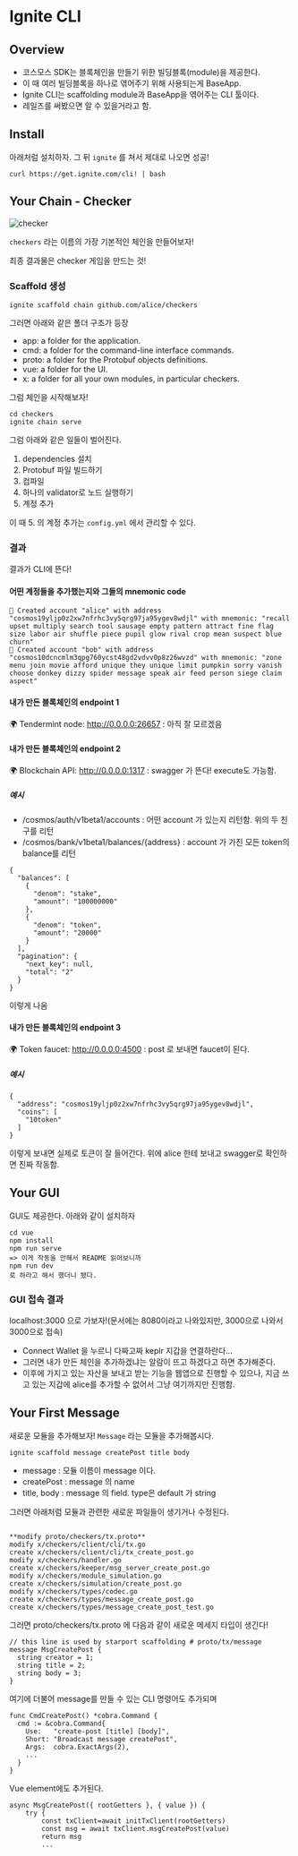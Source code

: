 # Ignite CLI

## Overview

- 코스모스 SDK는 블록체인을 만들기 위한 빌딩블록(module)을 제공한다.
- 이 때 여러 빌딩블록을 하나로 엮어주기 위해 사용되는게 BaseApp.
- Ignite CLI는 scaffolding module과 BaseApp을 엮어주는 CLI 툴이다.
- 레일즈를 써봤으면 알 수 있을거라고 함.

## Install

아래처럼 설치하자. 그 뒤 `ignite` 를 쳐서 제대로 나오면 성공!

```
curl https://get.ignite.com/cli! | bash
```

## Your Chain - Checker

![checker](https://media.kohlsimg.com/is/image/kohls/3885853?wid=1200&hei=1200&op_sharpen=1)

`checkers` 라는 이름의 가장 기본적인 체인을 만들어보자!

최종 결과물은 checker 게임을 만드는 것!

### Scaffold 생성

```
ignite scaffold chain github.com/alice/checkers
```

그러면 아래와 같은 폴더 구조가 등장

- app: a folder for the application.
- cmd: a folder for the command-line interface commands.
- proto: a folder for the Protobuf objects definitions.
- vue: a folder for the UI.
- x: a folder for all your own modules, in particular checkers.

그럼 체인을 시작해보자!

```
cd checkers
ignite chain serve
```

그럼 아래와 같은 일들이 벌어진다.

1. dependencies 설치
2. Protobuf 파일 빌드하기
3. 컴파일
4. 하나의 validator로 노드 실행하기
5. 계정 추가

이 때 5. 의 계정 추가는 `config.yml` 에서 관리할 수 있다.

### 결과

결과가 CLI에 뜬다!

#### 어떤 계정들을 추가했는지와 그들의 mnemonic code

```
🙂 Created account "alice" with address "cosmos19yljp0z2xw7nfrhc3vy5qrg97ja95ygev8wdjl" with mnemonic: "recall upset multiply search tool sausage empty pattern attract fine flag size labor air shuffle piece pupil glow rival crop mean suspect blue churn"
🙂 Created account "bob" with address "cosmos10dcncmlm3qpg760ycst48gd2vdvv0p8z26wvzd" with mnemonic: "zone menu join movie afford unique they unique limit pumpkin sorry vanish choose donkey dizzy spider message speak air feed person siege claim aspect"
```

#### 내가 만든 블록체인의 endpoint 1

🌍 Tendermint node: http://0.0.0.0:26657
: 아직 잘 모르겠음

#### 내가 만든 블록체인의 endpoint 2

🌍 Blockchain API: http://0.0.0.0:1317
: swagger 가 뜬다! execute도 가능함.

##### 예시

- /cosmos/auth/v1beta1/accounts : 어떤 account 가 있는지 리턴함. 위의 두 친구를 리턴
- /cosmos/bank/v1beta1/balances/{address} : account 가 가진 모든 token의 balance를 리턴

```
{
  "balances": [
    {
      "denom": "stake",
      "amount": "100000000"
    },
    {
      "denom": "token",
      "amount": "20000"
    }
  ],
  "pagination": {
    "next_key": null,
    "total": "2"
  }
}
```

이렇게 나옴

#### 내가 만든 블록체인의 endpoint 3

🌍 Token faucet: http://0.0.0.0:4500
: post 로 보내면 faucet이 된다.

##### 예시

```
{
  "address": "cosmos19yljp0z2xw7nfrhc3vy5qrg97ja95ygev8wdjl",
  "coins": [
    "10token"
  ]
}
```

이렇게 보내면 실제로 토큰이 잘 들어간다. 위에 alice 한테 보내고 swagger로 확인하면 진짜 작동함.

## Your GUI

GUI도 제공한다. 아래와 같이 설치하자

```
cd vue
npm install
npm run serve
=> 이게 작동을 안해서 README 읽어보니까
npm run dev
로 하라고 해서 했더니 됐다.
```

### GUI 접속 결과

localhost:3000 으로 가보자!(문서에는 8080이라고 나와있지만, 3000으로 나와서 3000으로 접속)

- Connect Wallet 을 누르니 다짜고짜 keplr 지갑을 연결하란다...
- 그러면 내가 만든 체인을 추가하겠냐는 알람이 뜨고 하겠다고 하면 추가해준다.
- 이후에 가지고 있는 자산을 보내고 받는 기능을 웹앱으로 진행할 수 있으나, 지금 쓰고 있는 지갑에 alice를 추가할 수 없어서 그냥 여기까지만 진행함.

## Your First Message

새로운 모듈을 추가해보자! `Message` 라는 모듈을 추가해봅시다.

```
ignite scaffold message createPost title body
```

- message : 모듈 이름이 message 이다.
- createPost : message 의 name
- title, body : message 의 field. type은 default 가 string

그러면 아래처럼 모듈과 관련한 새로운 파일들이 생기거나 수정된다.

```

**modify proto/checkers/tx.proto**
modify x/checkers/client/cli/tx.go
create x/checkers/client/cli/tx_create_post.go
modify x/checkers/handler.go
create x/checkers/keeper/msg_server_create_post.go
modify x/checkers/module_simulation.go
create x/checkers/simulation/create_post.go
modify x/checkers/types/codec.go
create x/checkers/types/message_create_post.go
create x/checkers/types/message_create_post_test.go

```

그러면 proto/checkers/tx.proto 에 다음과 같이 새로운 메세지 타입이 생긴다!

```
// this line is used by starport scaffolding # proto/tx/message
message MsgCreatePost {
  string creator = 1;
  string title = 2;
  string body = 3;
}
```

여기에 더불어 message를 만들 수 있는 CLI 명령어도 추가되며

```
func CmdCreatePost() *cobra.Command {
  cmd := &cobra.Command{
    Use:   "create-post [title] [body]",
    Short: "Broadcast message createPost",
    Args:  cobra.ExactArgs(2),
    ...
  }
}
```

Vue element에도 추가된다.

```
async MsgCreatePost({ rootGetters }, { value }) {
    try {
        const txClient=await initTxClient(rootGetters)
        const msg = await txClient.msgCreatePost(value)
        return msg
        ...

```
